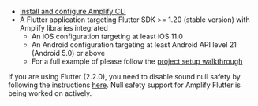 * [Install and configure Amplify CLI](https://docs.amplify.aws/cli/start/install)
* A Flutter application targeting Flutter SDK >= 1.20 (stable version) with Amplify libraries integrated
    * An iOS configuration targeting at least iOS 11.0
    * An Android configuration targeting at least Android API level 21 (Android 5.0) or above
    * For a full example of please follow the [project setup walkthrough](~/lib/project-setup/create-application.md)

<amplify-callout warning>

If you are using Flutter (2.2.0), you need to disable sound null safety by following the instructions [here](https://dart.dev/null-safety/unsound-null-safety#testing-or-running-mixed-version-programs). Null safety support for Amplify Flutter is being worked on actively.

</amplify-callout>
